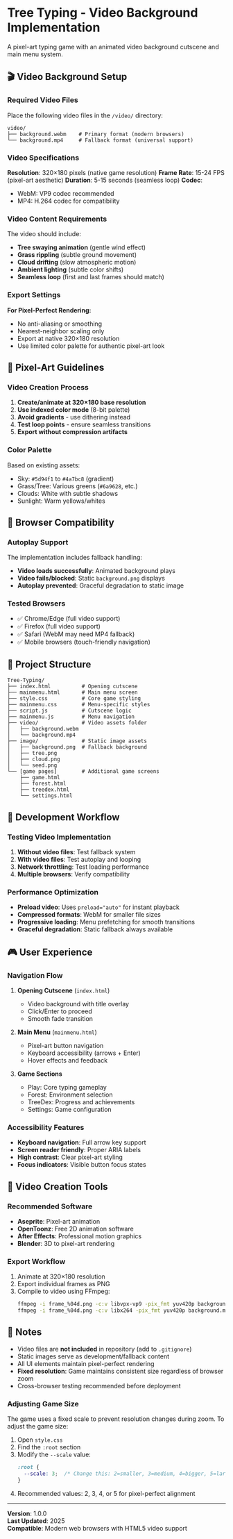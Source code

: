 # Tree Typing - Video Background Implementation

A pixel-art typing game with an animated video background cutscene and main menu system.

## 🎬 Video Background Setup

### Required Video Files

Place the following video files in the `/video/` directory:

```
video/
├── background.webm    # Primary format (modern browsers)
└── background.mp4     # Fallback format (universal support)
```

### Video Specifications

**Resolution**: 320×180 pixels (native game resolution)
**Frame Rate**: 15-24 FPS (pixel-art aesthetic)
**Duration**: 5-15 seconds (seamless loop)
**Codec**: 
- WebM: VP9 codec recommended
- MP4: H.264 codec for compatibility

### Video Content Requirements

The video should include:
- **Tree swaying animation** (gentle wind effect)
- **Grass rippling** (subtle ground movement) 
- **Cloud drifting** (slow atmospheric motion)
- **Ambient lighting** (subtle color shifts)
- **Seamless loop** (first and last frames should match)

### Export Settings

**For Pixel-Perfect Rendering:**
- No anti-aliasing or smoothing
- Nearest-neighbor scaling only
- Export at native 320×180 resolution
- Use limited color palette for authentic pixel-art look

## 🎨 Pixel-Art Guidelines

### Video Creation Process

1. **Create/animate at 320×180 base resolution**
2. **Use indexed color mode** (8-bit palette)
3. **Avoid gradients** - use dithering instead  
4. **Test loop points** - ensure seamless transitions
5. **Export without compression artifacts**

### Color Palette

Based on existing assets:
- Sky: `#5d94f1` to `#4a7bc8` (gradient)
- Grass/Tree: Various greens (`#6a9628`, etc.)
- Clouds: White with subtle shadows
- Sunlight: Warm yellows/whites

## 🔧 Browser Compatibility

### Autoplay Support

The implementation includes fallback handling:
- **Video loads successfully**: Animated background plays
- **Video fails/blocked**: Static `background.png` displays
- **Autoplay prevented**: Graceful degradation to static image

### Tested Browsers

- ✅ Chrome/Edge (full video support)
- ✅ Firefox (full video support) 
- ✅ Safari (WebM may need MP4 fallback)
- ✅ Mobile browsers (touch-friendly navigation)

## 📁 Project Structure

```
Tree-Typing/
├── index.html          # Opening cutscene
├── mainmenu.html       # Main menu screen
├── style.css           # Core game styling
├── mainmenu.css        # Menu-specific styles
├── script.js           # Cutscene logic
├── mainmenu.js         # Menu navigation
├── video/              # Video assets folder
│   ├── background.webm
│   └── background.mp4
├── image/              # Static image assets
│   ├── background.png  # Fallback background
│   ├── tree.png
│   ├── cloud.png
│   └── seed.png
└── [game pages]        # Additional game screens
    ├── game.html
    ├── forest.html
    ├── treedex.html
    └── settings.html
```

## 🚀 Development Workflow

### Testing Video Implementation

1. **Without video files**: Test fallback system
2. **With video files**: Test autoplay and looping
3. **Network throttling**: Test loading performance
4. **Multiple browsers**: Verify compatibility

### Performance Optimization

- **Preload video**: Uses `preload="auto"` for instant playback
- **Compressed formats**: WebM for smaller file sizes
- **Progressive loading**: Menu prefetching for smooth transitions
- **Graceful degradation**: Static fallback always available

## 🎮 User Experience

### Navigation Flow

1. **Opening Cutscene** (`index.html`)
   - Video background with title overlay
   - Click/Enter to proceed
   - Smooth fade transition

2. **Main Menu** (`mainmenu.html`)
   - Pixel-art button navigation
   - Keyboard accessibility (arrows + Enter)
   - Hover effects and feedback

3. **Game Sections**
   - Play: Core typing gameplay
   - Forest: Environment selection
   - TreeDex: Progress and achievements  
   - Settings: Game configuration

### Accessibility Features

- **Keyboard navigation**: Full arrow key support
- **Screen reader friendly**: Proper ARIA labels
- **High contrast**: Clear pixel-art styling
- **Focus indicators**: Visible button focus states

## 🔨 Video Creation Tools

### Recommended Software

- **Aseprite**: Pixel-art animation
- **OpenToonz**: Free 2D animation software
- **After Effects**: Professional motion graphics
- **Blender**: 3D to pixel-art rendering

### Export Workflow

1. Animate at 320×180 resolution
2. Export individual frames as PNG
3. Compile to video using FFmpeg:
   ```bash
   ffmpeg -i frame_%04d.png -c:v libvpx-vp9 -pix_fmt yuv420p background.webm
   ffmpeg -i frame_%04d.png -c:v libx264 -pix_fmt yuv420p background.mp4
   ```

## 📝 Notes

- Video files are **not included** in repository (add to `.gitignore`)
- Static images serve as development/fallback content
- All UI elements maintain pixel-perfect rendering
- **Fixed resolution**: Game maintains consistent size regardless of browser zoom
- Cross-browser testing recommended before deployment

### Adjusting Game Size

The game uses a fixed scale to prevent resolution changes during zoom. To adjust the game size:

1. Open `style.css`
2. Find the `:root` section
3. Modify the `--scale` value:
   ```css
   :root {
     --scale: 3;  /* Change this: 2=smaller, 3=medium, 4=bigger, 5=largest */
   }
   ```
4. Recommended values: 2, 3, 4, or 5 for pixel-perfect alignment

---

**Version**: 1.0.0  
**Last Updated**: 2025  
**Compatible**: Modern web browsers with HTML5 video support